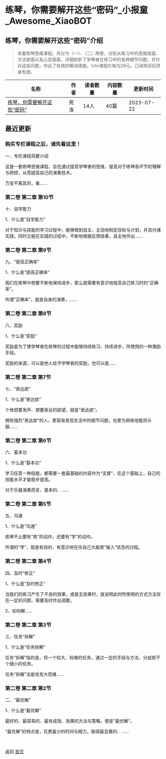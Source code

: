 # 练琴，你需要解开这些“密码”_小报童_Awesome_XiaoBOT

## 练琴，你需要解开这些“密码”介绍
> 本套练琴思维课程，共分为（一）、（二）两卷，分别从练习中的思维层面、方法层面以及心态层面，详细剖析了学琴者在练习中的各种细节问题，并针对这些问题，作出了有效的解决措施。\n\n课程价格为29元，订阅购买后终身有效。  
  


|名称|作者|读者数量|内容数量|更新时间|
|---|---|---|---|---|
|[练琴，你需要解开这些“密码”](https://xiaobot.net/p/wyl0001?refer=9c3f1c95-a052-465a-9902-f6d75080262a)|宛洛|14人|40篇|2023-07-22|

## 最近更新
### 购买专栏课程之后，请先看这里！

一、专栏课程简要介绍

这是一套练琴思维课程，旨在通过提高学琴者的思维，提高对于练琴各环节的理解与把控，从而提高自己的演奏技术。



万变不离其宗，看......

### 第二卷 第二章 第10节

十、自学能力

1、什么是“自学能力”

对于知识与技能的学习过程中，能够做到自主、主动地制定目标与计划，并且付诸实践，同时又能在实践的过程中，不断地根据反馈结果，自主地作出......

### 第二卷 第二章 第9节

九、“提高正确率”

1、什么是“提高正确率”

我们在练琴中想要不断地保持进步，那么就需要有意识地提高自己练习时的“正确率”。

所谓“正确率”，就是自身的演奏，......

### 第二卷 第二章 第8节

八、奖励

1、什么是“奖励”

奖励是为了使学琴者在练琴的过程中能够持续练习、持续进步，所使用的一种激励手段。

奖励的来源，可以是他人给予学琴者的奖励，也可以是......

### 第二卷 第二章 第7节

七、“表达欲”

1、什么是“表达欲”

个体想要发声、想要表达的欲望，就是“表达欲”。

拥有强烈“表达欲”的人，更容易发现生活中的细节问题，也更为熟练地能将头脑......

### 第二卷 第二章 第6节

六、基本功

1、什么是“基本功”

学习任意一种技能，都需要一套最基础的内容作为“支撑”，在这个基础上，自己的技能水平才能稳步提高。

对于乐器演奏而言，基本的、......

### 第二卷 第二章 第5节

五、沟通

1、什么是“沟通”

练琴不止要有“练”的动作，还要有“学”的动作。

所谓的“学”，就是有目的、有意识地在往自己大脑里“输入”信息的过程。

### 第二卷 第二章 第4节

四、及时“修正”

1、什么是“及时修正”

当我们的练习产生了不良的效果，或是无效果时，就说明此时所使用的方式方法存在一定的问题，需要及时作出调整。

2、如何解......

### 第二卷 第二章 第3节

三、任务“拆解”

1、什么是“任务拆解”

任务“拆解”指的是，将一个较大、较难的任务，通过一定的手段与方法，分成若干个细小的任务。

任务“拆解”法是攻克大而难......

### 第二卷 第二章 第2节

二、“最优解”

1、什么是“最优解”

最好的、最容易的、最有成效、效果的方法与策略，便是“最优解”。

“最优解”的特点是，花费最少的时间与精力，取得最显著的、......


<a href="https://github.com/Reno9527/awesome-xiaobot" style="color: white; text-decoration: none;">awesome-xiaobot</a>

返回 [首页](../README.md)
